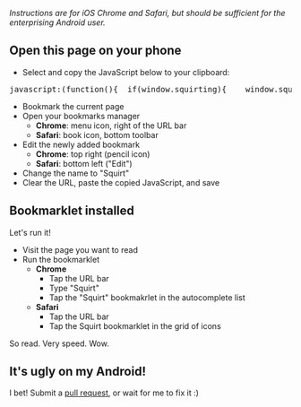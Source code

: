 *Instructions are for iOS Chrome and Safari, but should be sufficient for the enterprising Android user.*

## Open this page on your phone
- Select and copy the JavaScript below to your clipboard:
<pre>javascript:(function(){  if(window.squirting){    window.squirted && document.dispatchEvent(new Event('squirt.again'));  } else {    window.squirting = true;    var s = document.createElement('script');    s.src = '//www.squirt.io/squirt.js';    if(window.location.search.indexOf('sq-dev') != -1){      s.src = '/squirt.js';    }    document.body.appendChild(s);  }})();</pre>
- Bookmark the current page
- Open your bookmarks manager
  - **Chrome**: menu icon, right of the URL bar
  - **Safari**: book icon, bottom toolbar
- Edit the newly added bookmark
  - **Chrome**: top right (pencil icon)
  - **Safari**: bottom left ("Edit")
- Change the name to "Squirt"
- Clear the URL, paste the copied JavaScript, and save

## Bookmarklet installed

Let's run it!

- Visit the page you want to read
- Run the bookmarklet
  - **Chrome**
    * Tap the URL bar
    * Type "Squirt"
    * Tap the "Squirt" bookmakrlet in the autocomplete list
  - **Safari**
    - Tap the URL bar
    - Tap the Squirt bookmarklet in the grid of icons

So read. Very speed. Wow.

## It's ugly on my Android!

I bet! Submit a [pull request](http://github.com/cameron/squirt), or wait for me to fix it :)

